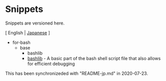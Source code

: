 # Snippets

Snippets are versioned here.

[ English | [Japanese](README-jp.md) ]

- for-bash
	- base
		- bashlib
		- [bashlib](for-bash/base/bashlib/Example_without_inc.sh) - A basic part of the bash shell script file that also allows for efficient debugging

This has been synchronizeded with "README-jp.md" in 2020-07-23.
